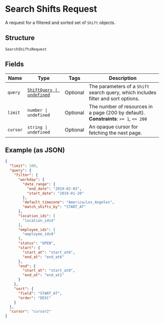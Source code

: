 <!-- Optimized: 2025-10-06 -->
<!-- RPM: 1.6.2.1.1.6.2.1_search-shifts-request_20251006 -->
<!-- Session: E2E RPM DNA Application -->
<!-- AOM: RND (Reggie & Dro) -->
<!-- COI: TECHNOLOGY -->
<!-- RPM: HIGH -->
<!-- ACTION: BUILD -->

# Search Shifts Request

A request for a filtered and sorted set of `Shift` objects.

## Structure

`SearchShiftsRequest`

## Fields

| Name | Type | Tags | Description |
|  --- | --- | --- | --- |
| `query` | [`ShiftQuery \| undefined`](../../doc/models/shift-query.md) | Optional | The parameters of a `Shift` search query, which includes filter and sort options. |
| `limit` | `number \| undefined` | Optional | The number of resources in a page (200 by default).<br>**Constraints**: `>= 1`, `<= 200` |
| `cursor` | `string \| undefined` | Optional | An opaque cursor for fetching the next page. |

## Example (as JSON)

```json
{
  "limit": 100,
  "query": {
    "filter": {
      "workday": {
        "date_range": {
          "end_date": "2019-02-03",
          "start_date": "2019-01-20"
        },
        "default_timezone": "America/Los_Angeles",
        "match_shifts_by": "START_AT"
      },
      "location_ids": [
        "location_ids4"
      ],
      "employee_ids": [
        "employee_ids9"
      ],
      "status": "OPEN",
      "start": {
        "start_at": "start_at6",
        "end_at": "end_at6"
      },
      "end": {
        "start_at": "start_at0",
        "end_at": "end_at2"
      }
    },
    "sort": {
      "field": "START_AT",
      "order": "DESC"
    }
  },
  "cursor": "cursor2"
}
```
